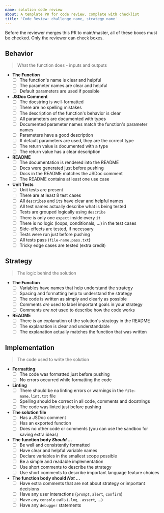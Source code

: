 ```yaml
---
name: solution code review
about: A template PR for code review, complete with checklist
title: 'Code Review: challenge name, strategy name'
---
```


<!--
  make this PR easy to find:

  - assign: yourself
  - labels: challenge-name, strategy-name
  - request a review
-->

Before the reviewer merges this PR to main/master, all of these boxes must be checked. Only the reviewer can check boxes.

## Behavior

> What the function does - inputs and outputs

- **The Function**
  - [ ] The function's name is clear and helpful
  - [ ] The parameter names are clear and helpful
  - [ ] Default parameters are used if possible
- **JSDoc Comment**
  - [ ] The docstring is well-formatted
  - [ ] There are no spelling mistakes
  - [ ] The description of the function's behavior is clear
  - [ ] All parameters are documented with types
  - [ ] Documented parameter names match the function's parameter names
  - [ ] Parameters have a good description
  - [ ] If default parameters are used, they are the correct type
  - [ ] The return value is documented with a type
  - [ ] The return value has a clear description
- **README**
  - [ ] The documentation is rendered into the README
  - [ ] Docs were generated just before pushing
  - [ ] Docs in the README matches the JSDoc comment
  - [ ] The README contains at least one use case
- **Unit Tests**
  - [ ] Unit tests are present
  - [ ] There are at least 8 test cases
  - [ ] All `describe`s and `it`s have clear and helpful names
  - [ ] All test names actually describe what is being tested
  - [ ] Tests are grouped logically using `describe`
  - [ ] There is only one `expect` inside every `it`
  - [ ] There is no logic (loops, conditionals, ...) in the test cases
  - [ ] Side-effects are tested, if necessary
  - [ ] Tests were run just before pushing
  - [ ] All tests pass (`file-name.pass.txt`)
  - [ ] Tricky edge cases are tested (extra credit)

## Strategy

> The logic behind the solution

- **The Function**
  - [ ] Variables have names that help understand the strategy
  - [ ] Spacing and formatting help to understand the strategy
  - [ ] The code is written as simply and clearly as possible
  - [ ] Comments _are_ used to label important goals in your strategy
  - [ ] Comments _are not_ used to describe how the code works
- **README**
  - [ ] There is an explanation of the solution's strategy in the README
  - [ ] The explanation is clear and understandable
  - [ ] The explanation actually matches the function that was written

## Implementation

> The code used to write the solution

- **Formatting**
  - [ ] The code was formatted just before pushing
  - [ ] No errors occurred while formatting the code
- **Linting**
  - [ ] There should be no linting errors or warnings in the `file-name.lint.txt` file
  - [ ] Spelling should be correct in all code, comments and docstrings
  - [ ] The code was linted just before pushing
- **The solution file**
  - [ ] Has a JSDoc comment
  - [ ] Has an exported function
  - [ ] Does no other code or comments (you can use the sandbox for saving extra ideas)
- **The function body _Should_ ...**
  - [ ] Be well and consistently formatted
  - [ ] Have clear and helpful variable names
  - [ ] Declare variables in the smallest scope possible
  - [ ] Be a simple and readable implementation
  - [ ] Use short comments to describe the strategy
  - [ ] Use short comments to describe important language feature choices
- **The function body should _Not_ ...**
  - [ ] Have extra comments that are not about strategy or important decisions
  - [ ] Have any user interactions (`prompt`, `alert`, `confirm`)
  - [ ] Have any `console` calls (`.log`, `.assert`, ...)
  - [ ] Have any `debugger` statements
